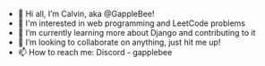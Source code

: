 - 👋 Hi all, I’m Calvin, aka @GappleBee!
- 👀 I'm interested in web programming and LeetCode problems
- 🌱 I’m currently learning more about Django and contributing to it
- 💞️ I’m looking to collaborate on anything, just hit me up!
- 📫 How to reach me: Discord - gapplebee

<!---
GappleBee/GappleBee is a ✨ special ✨ repository because its `README.md` (this file) appears on your GitHub profile.
You can click the Preview link to take a look at your changes.
--->
